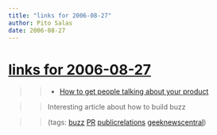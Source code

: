 ```yaml
---
title: "links for 2006-08-27"
author: Pito Salas
date: 2006-08-27
---
```

# [links for 2006-08-27](None)



>>

>>   * [How to get people talking about your
product](<http://www.ericsink.com/articles/Buzz.html>)

>>

>> Interesting article about how to build buzz

>>

>> (tags: [buzz](<http://del.icio.us/pitosalas/buzz>)
[PR](<http://del.icio.us/pitosalas/PR>)
[publicrelations](<http://del.icio.us/pitosalas/publicrelations>)
[geeknewscentral](<http://del.icio.us/pitosalas/geeknewscentral>))

>>

>>


